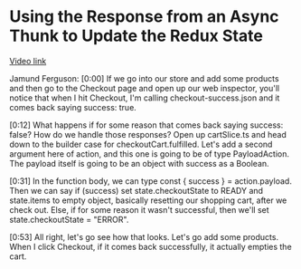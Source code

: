 # Using the Response from an Async Thunk to Update the Redux State

[Video link](https://www.egghead.io/lessons/react-using-the-response-from-an-async-thunk-to-update-the-redux-state?pl=modern-redux-with-redux-toolkit-rtk-and-typescript-64f243c8)

Jamund Ferguson: [0:00] If we go into our store and add some products and then go to the Checkout page and open up our web inspector, you'll notice that when I hit Checkout, I'm calling checkout-success.json and it comes back saying success: true.

[0:12] What happens if for some reason that comes back saying success: false? How do we handle those responses? Open up cartSlice.ts and head down to the builder case for checkoutCart.fulfilled. Let's add a second argument here of action, and this one is going to be of type PayloadAction. The payload itself is going to be an object with success as a Boolean.

[0:31] In the function body, we can type const { success } = action.payload. Then we can say if (success) set state.checkoutState to READY and state.items to empty object, basically resetting our shopping cart, after we check out. Else, if for some reason it wasn't successful, then we'll set state.checkoutState = "ERROR".

[0:53] All right, let's go see how that looks. Let's go add some products. When I click Checkout, if it comes back successfully, it actually empties the cart.
